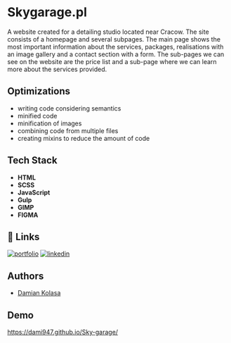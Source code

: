 # Skygarage.pl

A website created for a detailing studio located near Cracow. The site consists of a homepage and several subpages. The main page shows the most important information about the services, packages, realisations with an image gallery and a contact section with a form. The sub-pages we can see on the website are the price list and a sub-page where we can learn more about the services provided.


## Optimizations

* writing code considering semantics
* minified code
* minification of images
* combining code from multiple files
* creating mixins to reduce the amount of code




## Tech Stack

* **HTML**
* **SCSS**
* **JavaScript**
* **Gulp**
* **GIMP**
* **FIGMA**



## 🔗 Links
[![portfolio](https://img.shields.io/badge/my_portfolio-000?style=for-the-badge&logo=ko-fi&logoColor=white)](https://github.com/dami947?tab=repositories)
[![linkedin](https://img.shields.io/badge/linkedin-0A66C2?style=for-the-badge&logo=linkedin&logoColor=white)](https://www.linkedin.com/in/damian-kolasa-97aa93235/)



## Authors

- [Damian Kolasa](https://github.com/dami947?tab=repositories)


## Demo

 https://dami947.github.io/Sky-garage/
